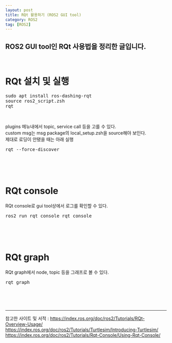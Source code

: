 ```yaml
---
layout: post
title: RQt 활용하기 (ROS2 GUI tool)
category: ROS2
tag: [ROS2]
---
```


## ROS2 GUI tool인 RQt 사용법을 정리한 글입니다.

<br>

# RQt 설치 및 실행

<pre class="prettyprint">
sudo apt install ros-dashing-rqt
source ros2_script.zsh
rqt
</pre>

<br>

plugins 메뉴내에서 topic, service call 등을 고를 수 있다.<br>
custom msg는 msg package의 local_setup.zsh을 source해야 보인다.<br>
제대로 로딩이 안됐을 때는 아래 실행
<pre class="prettyprint">
rqt --force-discover
</pre>

<br>
<br>
<br>

# RQt console

RQt console로 gui tool상에서 로그를 확인할 수 있다.

<pre class="prettyprint">
ros2 run rqt_console rqt_console
</pre>

<br>
<br>
<br>

# RQt graph

RQt graph에서 node, topic 등을 그래프로 볼 수 있다.

<pre class="prettyprint">
rqt_graph
</pre>

<br>
<br>
<br>


---
참고한 사이트 및 서적 : https://index.ros.org/doc/ros2/Tutorials/RQt-Overview-Usage/<br>
https://index.ros.org/doc/ros2/Tutorials/Turtlesim/Introducing-Turtlesim/<br>
https://index.ros.org/doc/ros2/Tutorials/Rqt-Console/Using-Rqt-Console/
